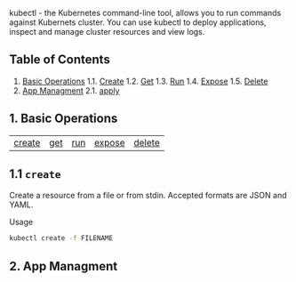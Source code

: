 kubectl - the Kubernetes command-line tool, allows you to run commands against Kubernets cluster. You can use kubectl to deploy applications, inspect and manage cluster resources and view logs. 

## Table of Contents 
  1. [Basic Operations](#1-basic-operations)
	1.1. [Create](#11-create)
	 1.2. [Get](#12-get)
    1.3. [Run](#13-run)
    1.4. [Expose](#14-expose)
    1.5. [Delete](#15-delete)
  2. [App Managment](#2-app-managment)
    2.1. [apply](#21-apply)


## 1. Basic Operations
<table>
    <tr>
	<td><a href="#1.1-create">create</a></td>
	<td><a href="#1.2-get">get</a></td>
	<td><a href="#1.3-run">run</a></td>
	<td><a href="#1.4-expose">expose</a></td>
	<td><a href="#1.5-delete">delete</a></td>
    </tr>
</table>

## 1.1  `create`
Create a resource from a file or from stdin. Accepted formats are JSON and YAML.

Usage
```bash
kubectl create -f FILENAME 
```

## 2. App Managment

